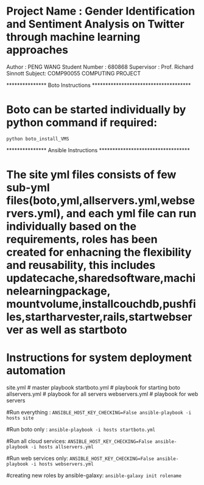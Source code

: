 Project Name : Gender Identification and Sentiment Analysis on Twitter through machine learning approaches
==========================================================================================================

Author :  PENG WANG
Student Number : 680868
Supervisor : Prof. Richard Sinnott
Subject: COMP90055 COMPUTING PROJECT

*************** Boto Instructions *************************************

# Boto can be started individually by python command if required:
`python boto_install_VMS`

*************** Ansible Instructions **********************************

# The site yml files consists of few sub-yml files(boto,yml,allservers.yml,webservers.yml), and each yml file can run individually based on the requirements, roles has been created for enhacning the flexibility and reusability, this includes updatecache,sharedsoftware,machinelearningpackage, mountvolume,installcouchdb,pushfiles,startharvester,rails,startwebserver as well as startboto
# Instructions for system deployment automation

site.yml                # master playbook
startboto.yml           # playbook for starting boto
allservers.yml          # playbook for all servers
webservers.yml          # playbook for web servers 


#Run everything :
`ANSIBLE_HOST_KEY_CHECKING=False ansible-playbook -i hosts site`

#Run boto only :
`ansible-playbook -i hosts startboto.yml`

#Run all cloud services:
`ANSIBLE_HOST_KEY_CHECKING=False ansible-playbook -i hosts allservers.yml`

#Run web services only:
`ANSIBLE_HOST_KEY_CHECKING=False ansible-playbook -i hosts webservers.yml`

#creating new roles by ansible-galaxy:
`ansible-galaxy init rolename`

